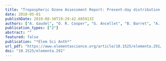 ```yaml
---
title: "Tropospheric Ozone Assessment Report: Present-day distribution and trends of tropospheric ozone relevant to climate and global atmospheric chemistry model evaluation"
date: 2018-05-01
publishDate: 2019-08-30T19:29:42.685913Z
authors: ["A. Gaudel", "O. R. Cooper", "G. Ancellet", "B. Barret", "A. Boynard", "J. P. Burrows", "C. Clerbaux", "P. -F. Coheur", "J. Cuesta", "E. Cuevas", "S. Doniki", "G. Dufour", "F. Ebojie", "G. Foret", "O. Garcia", "M. J. Granados Muños", "J. W. Hannigan", "F. Hase", "G. Huang", "B. Hassler", "D. Hurtmans", "D. Jaffe", "N. Jones", "P. Kalabokas", "B. Kerridge", "S. S. Kulawik", "B. Latter", "T. Leblanc", "E. Le Flochmoën", "W. Lin", "J. Liu", "X. Liu", "E. Mahieu", "A. McClure-Begley", "J. L. Neu", "M. Osman", "M. Palm", "H. Petetin", "I. Petropavlovskikh", "R. Querel", "N. Rahpoe", "A. Rozanov", "M. G. Schultz", "J. Schwab", "R. Siddans", "D. Smale", "M. Steinbacher", "H. Tanimoto", "D. W. Tarasick", "V. Thouret", "A. M. Thompson", "T. Trickl", "E. Weatherhead", "C. Wespes", "H. M. Worden", "C. Vigouroux", "X. Xu", "G. Zeng", "J. Ziemke"]
publication_types: ["2"]
abstract: ""
featured: false
publication: "*Elem Sci Anth*"
url_pdf: "https://www.elementascience.org/article/10.1525/elementa.291/"
doi: "10.1525/elementa.291"
---
```


